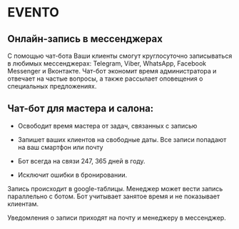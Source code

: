 # EVENTO

## Онлайн-запись в мессенджерах

С помощью чат-бота Ваши клиенты смогут круглосуточно записываться в любимых мессенджерах: Telegram, Viber, WhatsApp, Facebook Messenger и Вконтакте. Чат-бот экономит время администратора и отвечает на частые вопросы, а также рассылает оповещения о специальных предложениях.

## Чат-бот для мастера и салона:

- Освободит время мастера от задач, связанных с записью

- Запишет ваших клиентов на свободные даты. Все записи попадают на ваш смартфон или почту

- Бот всегда на связи 247, 365 дней в году.

- Исключит ошибки в бронировании.

Запись происходит в google-таблицы. Менеджер может вести запись параллельно с ботом. Бот учитывает занятое время и не показывает клиентам.

Уведомления о записи приходят на почту и менеджеру в мессенджер.

